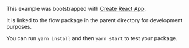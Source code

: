 This example was bootstrapped with [Create React App](https://github.com/facebook/create-react-app).

It is linked to the flow package in the parent directory for development purposes.

You can run `yarn install` and then `yarn start` to test your package.
